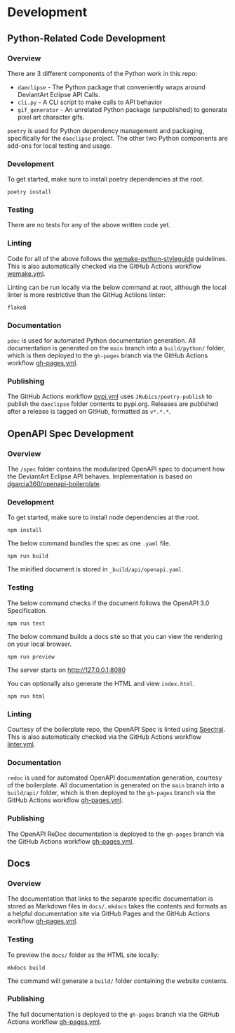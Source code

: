 # Development

## Python-Related Code Development

### Overview
There are 3 different components of the Python work in this repo:
- `daeclipse` - The Python package that conveniently wraps around DeviantArt Eclipse API Calls.
- `cli.py` - A CLI script to make calls to API behavior
- `gif_generator` - An unrelated Python package (unpublished) to generate pixel art character gifs.

`poetry` is used for Python dependency management and packaging, specifically for the `daeclipse` project. The other two Python components are add-ons for local testing and usage.

### Development
To get started, make sure to install poetry dependencies at the root.

```
poetry install
```

### Testing
There are no tests for any of the above written code yet.

### Linting
Code for all of the above follows the [wemake-python-styleguide](https://github.com/wemake-services/wemake-python-styleguide) guidelines. This is also automatically checked via the GitHub Actions workflow [wemake.yml](https://github.com/Pepper-Wood/daeclipse/blob/main/.github/workflows/wemake.yml).

Linting can be run locally via the below command at root, although the local linter is more restrictive than the GitHug Actiions linter:

```
flake8
```

### Documentation
`pdoc` is used for automated Python documentation generation. All documentation is generated on the `main` branch into a `build/python/` folder, which is then deployed to the `gh-pages` branch via the GitHub Actions workflow [gh-pages.yml](https://github.com/Pepper-Wood/daeclipse/blob/main/.github/workflows/gh-pages.yml).

### Publishing
The GitHub Actions workflow [pypi.yml](https://github.com/Pepper-Wood/daeclipse/blob/main/.github/workflows/pypi.yml) uses `JRubics/poetry-publish` to publish the `daeclipse` folder contents to pypi.org. Releases are published after a release is tagged on GitHub, formatted as `v*.*.*`.

## OpenAPI Spec Development

### Overview
The `/spec` folder contains the modularized OpenAPI spec to document how the DeviantArt Eclipse API behaves. Implementation is based on [dgarcia360/openapi-boilerplate](https://github.com/dgarcia360/openapi-boilerplate).

### Development
To get started, make sure to install node dependencies at the root.

```
npm install
```

The below command bundles the spec as one ``.yaml`` file.

```
npm run build
```

The minified document is stored in ``_build/api/openapi.yaml``.

### Testing
The below command checks if the document follows the OpenAPI 3.0 Specification.

```
npm run test
```

The below command builds a docs site so that you can view the rendering on your local browser.

```
npm run preview
```

The server starts on http://127.0.0.1:8080

You can optionally also generate the HTML and view `index.html`.

```
npm run html
```

### Linting
Courtesy of the boilerplate repo, the OpenAPI Spec is linted using [Spectral](https://github.com/stoplightio/spectral). This is also automatically checked via the GitHub Actions workflow [linter.yml](https://github.com/Pepper-Wood/daeclipse/blob/main/.github/workflows/linter.yml).

### Documentation
`redoc` is used for automated OpenAPI documentation generation, courtesy of the boilerplate. All documentation is generated on the `main` branch into a `build/api/` folder, which is then deployed to the `gh-pages` branch via the GitHub Actions workflow [gh-pages.yml](https://github.com/Pepper-Wood/daeclipse/blob/main/.github/workflows/gh-pages.yml).

### Publishing
The OpenAPI ReDoc documentation is deployed to the `gh-pages` branch via the GitHub Actions workflow [gh-pages.yml](https://github.com/Pepper-Wood/daeclipse/blob/main/.github/workflows/gh-pages.yml).

## Docs

### Overview
The documentation that links to the separate specific documentation is stored as Markdown files in `docs/`. `mkdocs` takes the contents and formats as a helpful documentation site via GitHub Pages and  the GitHub Actions workflow [gh-pages.yml](https://github.com/Pepper-Wood/daeclipse/blob/main/.github/workflows/gh-pages.yml).

### Testing
To preview the `docs/` folder as the HTML site locally:

```
mkdocs build
```

The command will generate a `build/` folder containing the website contents.


### Publishing
The full documentation is deployed to the `gh-pages` branch via the GitHub Actions workflow [gh-pages.yml](https://github.com/Pepper-Wood/daeclipse/blob/main/.github/workflows/gh-pages.yml).

